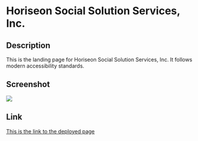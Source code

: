 # Horiseon Social Solution Services, Inc.

## Description
This is the landing page for Horiseon Social Solution Services, Inc. It follows modern accessibility standards.  

## Screenshot
![](screenshot.png)
## Link
[This is the link to the deployed page](https://thomas-nicholson.github.io/02-homework/)